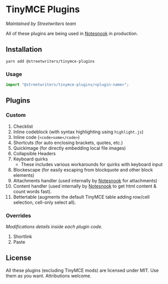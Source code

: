 # TinyMCE Plugins

_Maintained by Streetwriters team_

All of these plugins are being used in [Notesnook](https://notesnook.com/) in production.

## Installation

```
yarn add @streetwriters/tinymce-plugins
```

### Usage

```jsx
import "@streetwriters/tinymce-plugins/<plugin-name>";
```

## Plugins

### Custom

1. Checklist
2. Inline codeblock (with syntax highlighting using `highlight.js`)
3. Inline code (`<code>some</code>`)
4. Shortcuts (for auto enclosing brackets, quotes, etc.)
5. Quickimage (for directly embedding local file images)
6. Collapsible Headers
7. Keyboard quirks
   - These includes various workarounds for quirks with keyboard input
8. Blockescape (for easily escaping from blockquote and other block elements)
9. Attachments handler (used internally by [Notesnook](https://app.notesnook.com/) for attachments)
10. Content handler (used internally by [Notesnook](https://app.notesnook.com/) to get html content & count words fast).
11. Bettertable (augments the default TinyMCE table adding row/cell selection, cell-only select all).

### Overrides

_Modifications details inside each plugin code._

1. Shortlink
2. Paste

## License

All these plugins (excluding TinyMCE mods) are licensed under MIT. Use them as you want. Attributions welcome.
